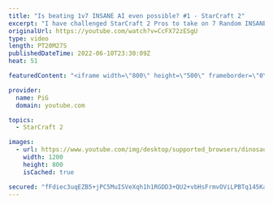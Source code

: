 ```yaml
---
title: "Is beating 1v7 INSANE AI even possible? #1 - StarCraft 2"
excerpt: "I have challenged StarCraft 2 Pros to take on 7 Random INSANE Cheater AIs at once! Serral has said it is impossible unless maybe they're all Zergs. The first person brave enough to try it is Spirit (Soul), a Terran player. He takes on 7 Random insane AIs all on Any Build. Then he tried 7 Zergs. Then"
originalUrl: https://youtube.com/watch?v=CcFX72zESgU
type: video
length: PT20M27S
publishedDateTime: 2022-06-10T23:30:09Z
heat: 51

featuredContent: "<iframe width=\"800\" height=\"500\" frameborder=\"0\" src=\"https://www.youtube.com/embed/CcFX72zESgU\" allow=\"accelerometer; autoplay; encrypted-media; gyroscope; picture-in-picture\" allowfullscreen></iframe>"

provider:
  name: PiG
  domain: youtube.com

topics:
  - StarCraft 2

images:
  - url: https://www.youtube.com/img/desktop/supported_browsers/dinosaur.png
    width: 1200
    height: 800
    isCached: true

secured: "fFdiec3uqEZB5+jPC5MuISVeXqh1h1RGDD3+QU2+vbHsFrmvOViLPBTq145KaJrxlYKm1I8J/R6LW43ApnH6N+F/tGXNt+q/Upx+nKE3fIiLGNiorqae5UUUrv7093fTmv0kFXZllIAZrde1VHgT487yocIbDgrtXFhPUwjfgrGb80Au4ULsROOEcMMPjL0VA0c+hbrvxm/ZHsxJmsqvT2XroPJNCqQye4kdveC0YtwUIZrSdfo8LrQajwPiXWX9Ej/dBQm0szUgq9NxGFHVN33SPhjRFz1EOVicGExi87ui87/FL5KAbjdzYEn8xzFA5XqHfGteqXfsE7kM2KS8fzyYMD73Tm7xKJkJVDDbMtfjm5Y2QtrnIdqV91jcARRMp51A6ZIaAK5y8nAW61a4W036oAKdo/RsGWLQM5HO26M=;tg2WrZEJnvSlVjvvQj171w=="
---
```


